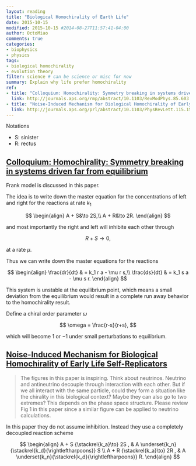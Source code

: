 ```yaml
---
layout: reading
title: "Biological Homochirality of Earth Life"
date: 2015-10-15
modified: 2015-10-15 #2014-08-27T11:57:41-04:00
author: OctoMiao
comments: true
categories:
- biophysics
- physics
tags:
- biological homochirality
- evolution theory
filter: science # can be science or misc for now
summary: Explain why life prefer homochirality
ref:
- title: "Colloquium: Homochirality: Symmetry breaking in systems driven far from equilibrium"
  link: http://journals.aps.org/rmp/abstract/10.1103/RevModPhys.85.603
- title: "Noise-Induced Mechanism for Biological Homochirality of Early Life Self-Replicators"
  link: http://journals.aps.org/prl/abstract/10.1103/PhysRevLett.115.158101
---
```


Notations

* S: sinister
* R: rectus





## [Colloquium: Homochirality: Symmetry breaking in systems driven far from equilibrium](http://journals.aps.org/rmp/abstract/10.1103/RevModPhys.85.603)




Frank model is discussed in this paper.

The idea is to write down the master equation for the concentrations of left and right for the reactions at rate $k_1$

$$
\begin{align}
A + S&\to 2S,\\
A + R&\to 2R.
\end{align}
$$

and most importantly the right and left will inhibite each other through

$$
R+S \to 0,
$$

at a rate $\mu$.

Thus we can write down the master equations for the reactions

$$
\begin{align}
\frac{dr}{dt} & = k_1 r a - \mu r s,\\
\frac{ds}{dt} & = k_1 s a - \mu s r.
\end{align}
$$

This system is unstable at the equilibrium point, which means a small deviation from the equilibrium would result in a complete run away behavior to the homochirality result.

Define a chiral order parameter $\omega$

$$
\omega = \frac{r-s}{r+s},
$$

which will become $1$ or $-1$ under small perturbations to equilibrium.


## [Noise-Induced Mechanism for Biological Homochirality of Early Life Self-Replicators](http://journals.aps.org/prl/abstract/10.1103/PhysRevLett.115.158101)

> The figures in this paper is inspiring. Think about neutrinos. Neutrino and antineutrino decouple through interaction with each other. But if we all interact with the same particle, could they form a situation like the chirality in this biological context? Maybe they can also go to two extremes? This depends on the phase space structure. Please review Fig 1 in this paper since a similar figure can be applied to neutrino calculations.


In this paper they do not assume inhibition. Instead they use a completely decoupled reaction scheme

$$
\begin{align}
A + S {\stackrel{k_a}\to} 2S , & A \underset{k_n}{\stackrel{k_d}{\rightleftharpoons}} S \\
A + R {\stackrel{k_a}\to} 2R , & A \underset{k_n}{\stackrel{k_d}{\rightleftharpoons}} R.
\end{align}
$$
